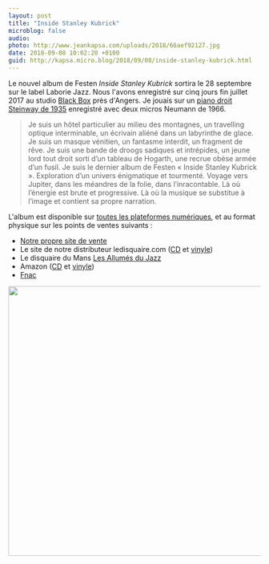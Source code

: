 ```yaml
---
layout: post
title: "Inside Stanley Kubrick"
microblog: false
audio: 
photo: http://www.jeankapsa.com/uploads/2018/66aef92127.jpg
date: 2018-09-08 10:02:20 +0100
guid: http://kapsa.micro.blog/2018/09/08/inside-stanley-kubrick.html
---
```

Le nouvel album de Festen _Inside Stanley Kubrick_ sortira le 28 septembre sur le label Laborie Jazz. Nous l'avons enregistré sur cinq jours fin juillet 2017 au studio [Black Box](www.studioblackbox.fr) près d'Angers. Je jouais sur un [piano droit Steinway de 1935](http://www.jeankapsa.com/uploads/2018/1b3c0b2234.jpg) enregistré avec deux micros Neumann de 1966.  

> Je suis un hôtel particulier au milieu des montagnes, un travelling optique interminable, un écrivain aliéné dans un labyrinthe de glace. Je suis un masque vénitien, un fantasme interdit, un fragment de rêve. Je suis une bande de droogs sadiques et intrépides, un jeune lord tout droit sorti d’un tableau de Hogarth, une recrue obèse armée d’un fusil. Je suis le dernier album de Festen « Inside Stanley Kubrick ». Exploration d’un univers énigmatique et tourmenté. Voyage vers Jupiter, dans les méandres de la folie, dans l’inracontable. Là où l’énergie est brute et progressive. Là où la musique se substitue à l’image et contient sa propre narration.  

L'album est disponible sur [toutes les plateformes numériques](https://idol.lnk.to/InsideStanleyKubrick), et au format physique sur les points de ventes suivants : 
* [Notre propre site de vente](http://festen.bigcartel.com)
* Le site de notre distributeur ledisquaire.com ([CD](https://www.ledisquaire.com/accueil/18716-festen-3341348161969.html) et [vinyle](https://www.ledisquaire.com/accueil/18987-festen-3341342161965.html)) 
* Le disquaire du Mans [Les Allumés du Jazz](https://www.lesallumesdujazz.com/produit-inside-stanley-kubrick,2539.html)
* Amazon ([CD](http://amzn.eu/d/8VwHyEs) et [vinyle](http://amzn.eu/d/bkZs2e7))
* [Fnac](https://musique.fnac.com/a12663542/Festen-Inside-Stanley-Kubrick-CD-album)

<img src="http://www.jeankapsa.com/uploads/2018/66aef92127.jpg" width="600" height="538" />
